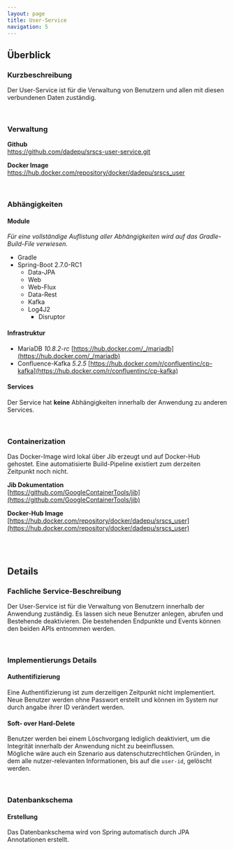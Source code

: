 ```yaml
---
layout: page
title: User-Service
navigation: 5
---
```


## Überblick

### Kurzbeschreibung

Der User-Service ist für die Verwaltung von Benutzern und allen mit diesen verbundenen Daten zuständig.

<br/>

### Verwaltung

**Github**  
https://github.com/dadepu/srscs-user-service.git

**Docker Image**  
https://hub.docker.com/repository/docker/dadepu/srscs_user

<br/>

### Abhängigkeiten

#### Module

*Für eine vollständige Auflistung aller Abhängigkeiten wird auf das Gradle-Build-File verwiesen.*
- Gradle
- Spring-Boot 2.7.0-RC1
  - Data-JPA
  - Web
  - Web-Flux
  - Data-Rest
  - Kafka
  - Log4J2
    - Disruptor

#### Infrastruktur

- MariaDB *10.8.2-rc* [https://hub.docker.com/_/mariadb](https://hub.docker.com/_/mariadb)
- Confluence-Kafka *5.2.5* [https://hub.docker.com/r/confluentinc/cp-kafka](https://hub.docker.com/r/confluentinc/cp-kafka)

#### Services

Der Service hat **keine** Abhängigkeiten innerhalb der Anwendung zu anderen Services.

<br/>

### Containerization

Das Docker-Image wird lokal über Jib erzeugt und auf Docker-Hub gehostet. Eine automatisierte Build-Pipeline existiert zum derzeiten Zeitpunkt noch nicht.

**Jib Dokumentation**  
[https://github.com/GoogleContainerTools/jib](https://github.com/GoogleContainerTools/jib)

**Docker-Hub Image**  
[https://hub.docker.com/repository/docker/dadepu/srscs_user](https://hub.docker.com/repository/docker/dadepu/srscs_user)

<br/>
<br/>

## Details

### Fachliche Service-Beschreibung

Der User-Service ist für die Verwaltung von Benutzern innerhalb der Anwendung zuständig. Es lassen sich neue Benutzer anlegen, abrufen und Bestehende deaktivieren. Die bestehenden Endpunkte und Events können den beiden APIs entnommen werden.

<br/>

### Implementierungs Details

#### Authentifizierung

Eine Authentifizierung ist zum derzeitigen Zeitpunkt nicht implementiert. Neue Benutzer werden ohne Passwort erstellt und können im System nur durch angabe ihrer ID verändert werden.

#### Soft- over Hard-Delete

Benutzer werden bei einem Löschvorgang lediglich deaktiviert, um die Integrität innerhalb der Anwendung nicht zu 
beeinflussen.  
Mögliche wäre auch ein Szenario aus datenschutzrechtlichen Gründen, in dem alle nutzer-relevanten 
Informationen, bis auf die `user-id`, gelöscht werden.

<br/>

### Datenbankschema

#### Erstellung

Das Datenbankschema wird von Spring automatisch durch JPA Annotationen erstellt.